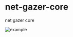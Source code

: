 # net-gazer-core
net gazer core 

![example](http://adventures.michaelfbryan.com/posts/plugins-in-rust/)
